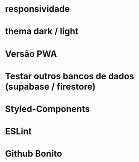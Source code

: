 # responsividade
# thema dark / light
# Versão PWA
# Testar outros bancos de dados (supabase / firestore)
# Styled-Components
# ESLint
# Github Bonito